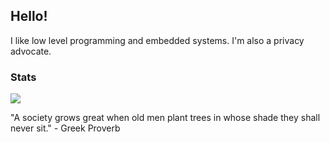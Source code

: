 ## Hello!

I like low level programming and embedded systems. I'm also a privacy advocate.


### Stats
<a href="https://github.com/luminite0?tab=repositories">
  <img align="center" src="https://github-readme-stats.vercel.app/api/top-langs/?username=luminite0&theme=holi&layout=compact&langs_count=8&card_width=400">
</a>




"A society grows great when old men plant trees in whose shade they shall never sit." - Greek Proverb
